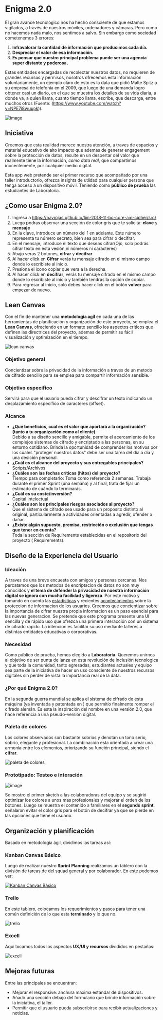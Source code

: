 # Enigma 2.0

El gran avance tecnológico nos ha hecho consciente de que estamos vigilados, a través de nuestros móviles, ordenadores y cámaras. Pero como no hacemos nada malo, nos sentimos a salvo. Sin embargo como sociedad cometenemos 3 errores:

1. **Infravalorar la cantidad de información que producimos cada día.**
2. **Despreciar el valor de esa información.**
3. **Es pensar que nuestro principal problema puede ser una agencia super distante y poderosa.**

Estas entidades encargadas de recolectar nuestros datos, no requieren de grandes recursos y permisos, nosotros ofrecemos esta información voluntariamente, un ejemplo claro de esto es la data que pidió Malte Spitz a su empresa de telefonía en el 2009, que luego de una demanda logro obtener casi un [diario](https://www.youtube.com/watch?v=J1EKvWot-3c), en el que se muestra los detalles de su vida diaria, a donde va, a quien llama, cuanto tiempo llama, escribe, que descarga, entre muchos otros (Fuente: (https://www.youtube.com/watch?v=NPE7i8wuupk)).

![image](https://user-images.githubusercontent.com/43801463/49240072-59330e00-f3d2-11e8-872c-c49da9b0df28.png)

## Iniciativa

Creemos que esta realidad merece nuestra atención, a traves de espacios y material educativo de alto impacto que ademas de generar engagement sobre la protección de datos, resulte en un despertar del valor que realmente tiene la información,  _como data real_, que compartimos inocentemente, por cualquier medio digital.

Esta app web pretende ser el primer recurso que acompañado por una taller introductorio, ofrezca insights de utlidad para cualquier persona que tenga acceso a un dispositivo móvil. Teniendo como **público de prueba** las estudiantes de Laboratoria.


## ¿Como usar **Enigma 2.0**?

1. Ingresa a https://nayrojas.github.io/lim-2018-11-bc-core-am-cipher/src/
2. Luego podras observar una sección de color gris que te solicita: **clave** y **mensaje**
3. En la clave, introduce un número del 1 en adelante. Este número representa tu número secreto, bien sea para cifrar o decifrar.
4. En el mensaje, introduce el texto que deseas cifrar(Ojo, solo podrás cifrar texto en esta vesión,ni números ni caracteres)
5. Abajo veras 2 botones, **cifrar** y **decifrar**
6. Al hacer click en **Cifrar** verás tu mensaje cifrado en el mismo campo donde lo escribiste al inicio.
7. Presiona el icono copiar que vera a la derecha.
8. Al hacer click en **decifrar**, verás tu mensaje cifrado en el mismo campo donde lo escribiste al inicio y también tendras la opción de copiar.
9. Para regresar al inicio, solo debes hacer click en el botón **volver** para empezar de nuevo.


## Lean Canvas

Con el fin de mantener una **metodología agíl** en cada una de las herramientas de planificación y organización de este proyecto, se emplea el **Lean Canvas**, ofreciendo en un formato sencillo los aspectos criticos que definen las directrices del proyecto, ademas de permitir su fácil visualización y optimización en el tiempo.

![lean canvas](https://user-images.githubusercontent.com/43801463/49242092-c7c69a80-f3d7-11e8-96aa-7ed636c983b4.png)

### Objetivo general  

Concientizar sobre la privacidad de la información a traves de un metodo de cifrado sencillo para se emplea para compartir información sensible.

### Objetivo especifico			

Servirá para que el usuario pueda cifrar y descifrar un texto indicando un desplazamiento específico de caracteres (offset).

### Alcance

- **¿Qué beneficios, cual es el valor que aportará a la organización? (tanto a tu organización como al cliente)**										
Debido a su diseño sencillo y amigable, permite el acercamiento de los complejos sistemas de cifrado y encriptado a las personas, en su entorno cotidiano. Brinda la oportunidad de comprender los motivos por los cuales "proteger nuestros datos" debe ser una tarea del día a día y una desición personal.										
- **¿Cuál es el alcance del proyecto y sus entregables principales?**										
Scripts/Archivos										
- **¿Cuáles son las fechas críticas (hitos) del proyecto?**										
Tiempo para completarlo: Toma como referencia 2 semanas. Trabaja durante el primer Sprint (una semana) y al final, trata de fijar un estimado de cuándo lo terminarás.										
- **¿Cuál es su coste/inversión?**										
Capital intelectual										
- **¿Cuáles son los principales riesgos asociados al proyecto?**										
Que el sistema de cifrado sea usado para un proposito distinto al original, particularmente a actividades orientadas a agredir, ofender o dañar.										
- **¿Existe algún supuesto, premisa, restricción o exclusión que tengas que tener en cuenta?**										
Toda la sección de Requirements establecidas en el repositorio del proyecto ( Requirements).


## Diseño de la Experiencia del Usuario

### Ideación

A traves de una breve encuesta con amigos y personas cercanas. Nos percatamos que los metodos de encriptacion de datos no son muy conocidos y **el tema de defender la privacidad de nuestra información digital se ignora con mucha facilidad y ligereza**. Por este motivo y tomando en cuenta las [estadisticas](http://www.privacidad-online.net/estadisticas-incidencia-de-amenazas-a-la-privacidad/) y recientes [acontecimientos](https://gestion.pe/fotogalerias/son-principales-casos-robo-datos-personales-mundo-233712) sobre la proteccion de informacion de los usuarios. Creemos que concientizar sobre la importancia de cifrar nuestra propia informacion es un paso esencial para las nuevas generacion. Se pretende que este programa presente una UI sencilla y de rápido uso que ofrezca una primera interacción con un sistema de cifrado rapido. La intencion es facilitar su uso mediante talleres a distintas entidades educativas o corporativas.


### Necesidad

Como público de prueba, hemos elegido a **Laboratoria**. Queremos unirnos al objetivo de ser punta de lanza en esta revolución de inclusión tecnologica y que toda la comunidad, tanto egresadas, estudiantes actuales y equipo sea parte de la iniciativa de hacer un uso consciente de nuestros recursos digitales sin perder de vista la importancia real de la data.


### ¿Por qué **Enigma 2.0**?

En la segunda guerra mundial se aplica el sistema de cifrado de esta máquina (ya inventada y patentada en ) que permitío finalmente romper el cifrado alemán. Es esta la inspiración del nombre en una versión 2.0, que hace referencia a una pseudo-versión digital.


### Paleta de colores

Los colores observados son bastante sobrios y denotan un tono serio, sobrio, elegante y profesional. La combinación esta orientada a crear una armonía entre los elementos, priorizando su función principal, siendo el **cifrar**.

![paleta de colores](https://user-images.githubusercontent.com/43801463/49239618-2d635880-f3d1-11e8-8c06-49ff0ec471a5.png)


### Prototipado: Testeo e interación

![image](https://user-images.githubusercontent.com/43801463/49241381-afee1700-f3d5-11e8-8306-c949ecb6e24f.png)

Se mostro el primer sketch a las colaboradoras del equipo y se sugirió optimizar los colores a unos mas profesionales y mejorar el orden de los botones. Luego se muestra el contenido a familiares en el **segundo sprint**, señalaron evitar el color gris para el botón de decifrar ya que se pierde en las opciones que tiene el usuario.



## Organización y planificación

Basado en metodología ágil, dividimos las tareas así:

### Kanban Canvas Básico

Luego de realizar nuestro **Sprint Planning** realizamos un tablero con la división de tareas de del squad general y por colaborador. En este podemos ver:

[![Kanban Canvas Básico](https://ibb.co/89nmPm8)](https://trello.com/b/0HpB8J0m/1p-cifrado-cesar)


### Trello

En este tablero, colocamos los requerimientos y pasos para tener una común definición de lo que esta **terminado** y lo que no.

![trello](https://user-images.githubusercontent.com/43801463/49239657-4bc95400-f3d1-11e8-9e36-3989ba458526.png)

### Excell

Aquí tocamos todos los aspectos **UX/UI y recursos** divididos en pestañas:

![excell](https://user-images.githubusercontent.com/43801463/49239677-5552bc00-f3d1-11e8-82dc-d0f9d968be29.png)


## Mejoras futuras

Entre las principales se encuentran:

- Mejorar el responsive: anchura maxima estandar de dispositivos.
- Añadir una sección debajo del formulario que brinde información sobre la iniciativa, el taller.
- Permitir que el usuario pueda subscribirse para recibir actualizaciones y noticias. 
